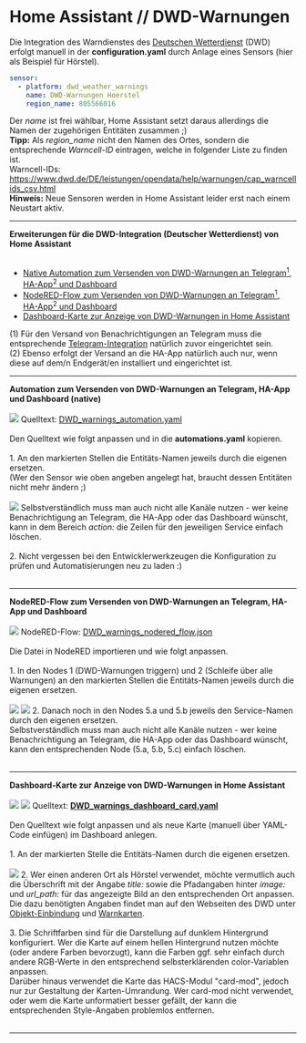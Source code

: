 # Home Assistant // DWD-Warnungen

Die Integration des Warndienstes des <a href="https://www.dwd.de/">Deutschen Wetterdienst</a> (DWD) erfolgt manuell in der <b>configuration.yaml</b> durch Anlage eines Sensors (hier als Beispiel für Hörstel).<br/>
```yaml
sensor:
  - platform: dwd_weather_warnings
    name: DWD-Warnungen Hoerstel
    region_name: 805566016
```
Der <i>name</i> ist frei wählbar, Home Assistant setzt daraus allerdings die Namen der zugehörigen Entitäten zusammen ;)<br />
<b>Tipp:</b> Als <i>region_name</i> nicht den Namen des Ortes, sondern die entsprechende <i>Warncell-ID</i> eintragen, welche in folgender Liste zu finden ist.<br />
Warncell-IDs: https://www.dwd.de/DE/leistungen/opendata/help/warnungen/cap_warncellids_csv.html<br />
<b>Hinweis:</b> Neue Sensoren werden in Home Assistant leider erst nach einem Neustart aktiv.

<hr>
<strong>Erweiterungen für die DWD-Integration (Deutscher Wetterdienst) von Home Assistant</strong><br />
<br />
<ul>
<li><a href="#automation">Native Automation zum Versenden von DWD-Warnungen an Telegram<sup>1</sup>, HA-App<sup>2</sup> und Dashboard</a></li>
<li><a href="#nodered">NodeRED-Flow zum Versenden von DWD-Warnungen an Telegram<sup>1</sup>, HA-App<sup>2</sup> und Dashboard</a></li>
<li><a href="#dashboard">Dashboard-Karte zur Anzeige von DWD-Warnungen in Home Assistant</a></li>
</ul>
(1) Für den Versand von Benachrichtigungen an Telegram muss die entsprechende <a href="https://www.home-assistant.io/integrations/telegram">Telegram-Integration</a> natürlich zuvor eingerichtet sein.<br />
(2) Ebenso erfolgt der Versand an die HA-App natürlich auch nur, wenn diese auf dem/n Endgerät/en installiert und eingerichtet ist.<br />

<a id="automation"></a>
<hr>
<strong>Automation zum Versenden von DWD-Warnungen an Telegram, HA-App und Dashboard (native)</strong><br />
<br />
<img src="./img/DWD_img_notification.png">
Quelltext: <a href="https://github.com/migacode/home-assistant/blob/main/dwd/DWD_warnings_automation.yaml">DWD_warnings_automation.yaml</a><br />
<br />
Den Quelltext wie folgt anpassen und in die <b>automations.yaml</b> kopieren.<br />
<br />
1. An den markierten Stellen die Entitäts-Namen jeweils durch die eigenen ersetzen.<br />
(Wer den Sensor wie oben angeben angelegt hat, braucht dessen Entitäten nicht mehr ändern ;)<br />
<br />
<img src="./img/DWD_img_changes_automation.png">
Selbstverständlich muss man auch nicht alle Kanäle nutzen - wer keine Benachrichtigung an Telegram, die HA-App oder das Dashboard wünscht, kann in dem Bereich <i>action:</i> die Zeilen für den jeweiligen Service einfach löschen.<br />
<br />
2. Nicht vergessen bei den Entwicklerwerkzeugen die Konfiguration zu prüfen und Automatisierungen neu zu laden :)<br />
<br />

<a id="nodered"></a>
<hr>
<strong>NodeRED-Flow zum Versenden von DWD-Warnungen an Telegram, HA-App und Dashboard</strong><br />
<br />
<img src="./img/DWD_img_nodered_flow.png">
NodeRED-Flow: <a href="https://github.com/migacode/home-assistant/blob/main/dwd/DWD_warnings_nodered_flow.json">DWD_warnings_nodered_flow.json</a><br />
<br />
Die Datei in NodeRED importieren und wie folgt anpassen.<br />
<br />
1. In den Nodes 1 (DWD-Warnungen triggern) und 2 (Schleife über alle Warnungen) an den markierten Stellen die Entitäts-Namen jeweils durch die eigenen ersetzen.<br />
<br />
<img src="./img/DWD_img_changes_flow_1.png">
<img src="./img/DWD_img_changes_flow_2.png">
2. Danach noch in den Nodes 5.a und 5.b jeweils den Service-Namen durch den eigenen ersetzen.<br />
Selbstverständlich muss man auch nicht alle Kanäle nutzen - wer keine Benachrichtigung an Telegram, die HA-App oder das Dashboard wünscht, kann den entsprechenden Node (5.a, 5.b, 5.c) einfach löschen.<br />
<br />

<a id="dashboard"></a>
<hr>
<strong>Dashboard-Karte zur Anzeige von DWD-Warnungen in Home Assistant</strong><br />
<br />
<img src="./img/DWD_img_no_warnings.png">
<img src="./img/DWD_img_warning.png">
Quelltext: <a href="https://github.com/migacode/home-assistant/blob/main/dwd/DWD_warnings_dashboard_card.yaml"><strong>DWD_warnings_dashboard_card.yaml</strong></a><br />
<br />
Den Quelltext wie folgt anpassen und als neue Karte (manuell über YAML-Code einfügen) im Dashboard anlegen.<br />
<br />
1. An der markierten Stelle die Entitäts-Namen durch die eigenen ersetzen.<br />
<br />
<img src="./img/DWD_img_changes_dashboard.png">
2. Wer einen anderen Ort als Hörstel verwendet, möchte vermutlich auch die Überschrift mit der Angabe <i>title:</i> sowie die Pfadangaben hinter <i>image:</i> und <i>url_path:</i> für das angezeigte Bild an den entsprechenden Ort anpassen.<br/>
Die dazu benötigten Angaben findet man auf den Webseiten des DWD unter <a href="https://www.dwd.de/DE/wetter/warnungen_aktuell/objekt_einbindung/objekteinbindung_node.html">Objekt-Einbindung</a> und <a href="https://www.dwd.de/DE/wetter/warnungen_gemeinden/warnkarten/warnkarten_node.html">Warnkarten</a>.<br />
<br />
3. Die Schriftfarben sind für die Darstellung auf dunklem Hintergrund konfiguriert. Wer die Karte auf einem hellen Hintergrund nutzen möchte (oder andere Farben bevorzugt), kann die Farben ggf. sehr einfach durch andere RGB-Werte in den entsprechend selbsterklärenden color-Variablen anpassen.<br />
Darüber hinaus verwendet die Karte das HACS-Modul "card-mod", jedoch nur zur Gestaltung der Karten-Umrandung. Wer card-mod nicht verwendet, oder wem die Karte unformatiert besser gefällt, der kann die entsprechenden Style-Angaben problemlos entfernen.<br />
<br />
<hr>
